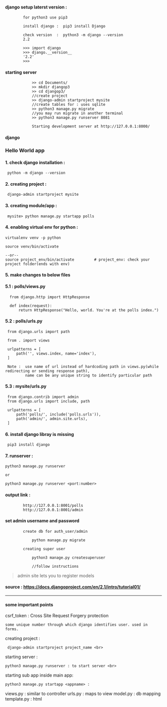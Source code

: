 #### django setup laterst version : 

            for python3 use pip3
            
            install django :  pip3 install Django

            check version  :  python3 -m django --version
            2.2

            >>> import django
            >>> django.__version__
            '2.2'
            >>> 


#### starting server 

                >> cd Documents/
                >> mkdir djangop3
                >> cd djangop3/
                //create project
                >> django-admin startproject mysite
                //create tables for : uses sqlite
                >> python3 manage.py migrate
                //you may run migrate in another terminal
                >> python3 manage.py runserver 8081

                Starting development server at http://127.0.0.1:8000/




#### django


### Hello World app

#### 1. check django installation : 
    
     python -m django --version



#### 2. creating project : 
    
     django-admin startproject mysite

#### 3. creating module/app : 
   
     mysite> python manage.py startapp polls


#### 4. enabling virtual env for python :

    virtualenv venv -p python
    
    source venv/bin/activate

    --or--
    source project_env/bin/activate         # project_env: check your project folder(ends with env)
    
#### 5. make changes to below files

#### 5.1 : polls/views.py

      from django.http import HttpResponse

      def index(request):
          return HttpResponse("Hello, world. You're at the polls index.")


#### 5.2 : polls/urls.py

     from django.urls import path

     from . import views

     urlpatterns = [
         path('', views.index, name='index'),
     ]
     
     Note :  use name of url instead of hardcoding path in views.py(while redirecting or sending response path), 
             name can be any unique string to identify particular path


#### 5.3 : mysite/urls.py

     from django.contrib import admin
     from django.urls import include, path

     urlpatterns = [
         path('polls/', include('polls.urls')),
         path('admin/', admin.site.urls),
     ]



#### 6. install django libray is missing

     pip3 install django



#### 7. runserver : 

    python3 manage.py runserver

    or
    
    python3 manage.py runserver <port:number>




#### output link : 
            
            http://127.0.0.1:8001/polls
            http://127.0.0.1:8001/admin
            
#### set admin username and password

            create db for auth_user/admin
            
                python manage.py migrate
            
            creating super user

                python3 manage.py createsuperuser
                
                //follow instructions
                
> admin site lets you to register models
            
            

#### source : https://docs.djangoproject.com/en/2.1/intro/tutorial01/
---

#### some important points 

csrf_token : Cross Site Request Forgery protection
    
    some unique number through which django identifies user. used in forms.

creating project : 
    
     django-admin startproject project_name <br>


starting server : 
    
    python3 manage.py runserver : to start server <br>


starting sub app inside main app: 
    
    python3 manage.py startapp <appname> : 
 
 
views.py    : similar to controller
urls.py     : maps to view
model.py    : db mapping
template.py : html 

